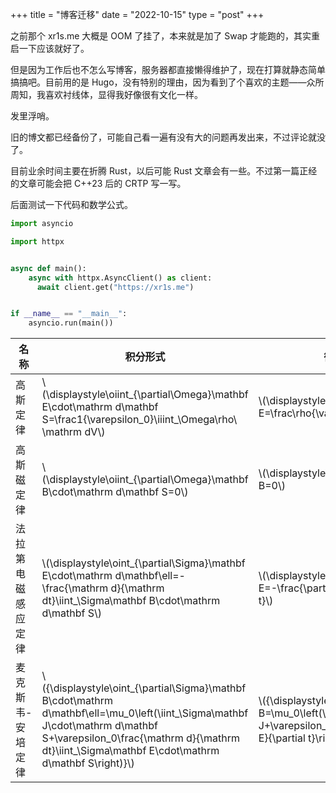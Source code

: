 +++
title = "博客迁移"
date = "2022-10-15"
type = "post"
+++

之前那个 xr1s.me 大概是 OOM 了挂了，本来就是加了 Swap 才能跑的，其实重启一下应该就好了。

但是因为工作后也不怎么写博客，服务器都直接懒得维护了，现在打算就静态简单搞搞吧。目前用的是 Hugo，没有特别的理由，因为看到了个喜欢的主题——众所周知，我喜欢衬线体，显得我好像很有文化一样。

发里浮哨。

旧的博文都已经备份了，可能自己看一遍有没有大的问题再发出来，不过评论就没了。

目前业余时间主要在折腾 Rust，以后可能 Rust 文章会有一些。不过第一篇正经的文章可能会把 C++23 后的 CRTP 写一写。

后面测试一下代码和数学公式。

```python
import asyncio

import httpx


async def main():
    async with httpx.AsyncClient() as client:
      await client.get("https://xr1s.me")


if __name__ == "__main__":
    asyncio.run(main())
```

| 名称 | 积分形式 | 微分形式 |
|-|-|-|
| 高斯定律 | \\(\displaystyle\oiint_{\partial\Omega}\mathbf E\cdot\mathrm d\mathbf S=\frac1{\varepsilon_0}\iiint_\Omega\rho\ \mathrm dV\\) | \\(\displaystyle\nabla\cdot\mathbf E=\frac\rho{\varepsilon_0}\\) |
| 高斯磁定律 | \\(\displaystyle\oiint_{\partial\Omega}\mathbf B\cdot\mathrm d\mathbf S=0\\) | \\(\displaystyle\nabla\cdot\mathbf B=0\\) |
| 法拉第电磁感应定律 | \\(\displaystyle\oint_{\partial\Sigma}\mathbf E\cdot\mathrm d\mathbf\ell=-\frac{\mathrm d}{\mathrm dt}\iint_\Sigma\mathbf B\cdot\mathrm d\mathbf S\\) | \\(\displaystyle\nabla\times\mathbf E=-\frac{\partial\mathbf B}{\partial t}\\) |
| 麦克斯韦-安培定律 | \\({\displaystyle\oint_{\partial\Sigma}\mathbf B\cdot\mathrm d\mathbf\ell=\mu_0\left(\iint_\Sigma\mathbf J\cdot\mathrm d\mathbf S+\varepsilon_0\frac{\mathrm d}{\mathrm dt}\iint_\Sigma\mathbf E\cdot\mathrm d\mathbf S\right)}\\) | \\({\displaystyle\nabla\times\mathbf B=\mu_0\left(\mathbf J+\varepsilon_0\frac{\partial\mathbf E}{\partial t}\right)}\\) |
